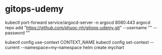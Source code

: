 # gitops-udemy

kubectl port-forward service/argocd-server -n argocd 8080:443
argocd repo add "https://github.com/phuoc-nh/gitops-udemy.git" --username "" --password ""

kubectl config use-context CONTEXT_NAME
kubectl config set-context --current --namespace=my-namespace
helm create mychart